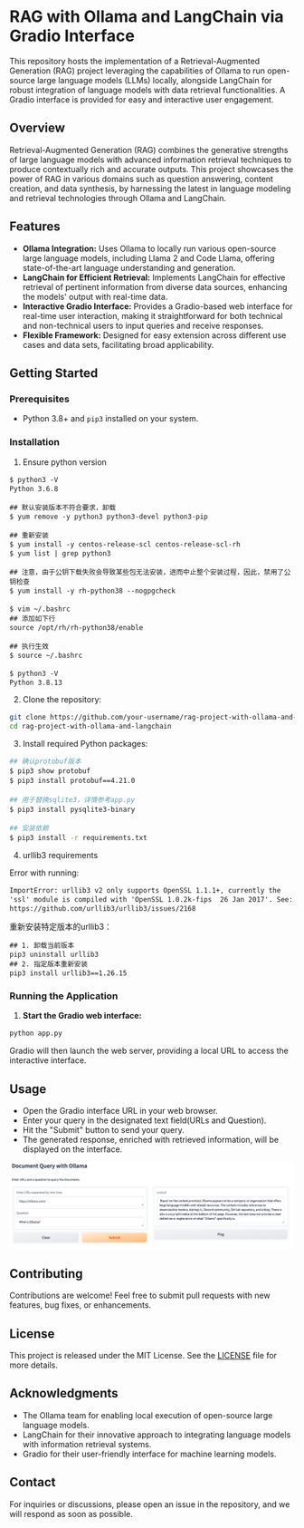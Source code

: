 # RAG with Ollama and LangChain via Gradio Interface

This repository hosts the implementation of a Retrieval-Augmented Generation (RAG) project leveraging the capabilities of Ollama to run open-source large language models (LLMs) locally, alongside LangChain for robust integration of language models with data retrieval functionalities. A Gradio interface is provided for easy and interactive user engagement.

## Overview

Retrieval-Augmented Generation (RAG) combines the generative strengths of large language models with advanced information retrieval techniques to produce contextually rich and accurate outputs. This project showcases the power of RAG in various domains such as question answering, content creation, and data synthesis, by harnessing the latest in language modeling and retrieval technologies through Ollama and LangChain.

## Features

- **Ollama Integration:** Uses Ollama to locally run various open-source large language models, including Llama 2 and Code Llama, offering state-of-the-art language understanding and generation.
- **LangChain for Efficient Retrieval:** Implements LangChain for effective retrieval of pertinent information from diverse data sources, enhancing the models' output with real-time data.
- **Interactive Gradio Interface:** Provides a Gradio-based web interface for real-time user interaction, making it straightforward for both technical and non-technical users to input queries and receive responses.
- **Flexible Framework:** Designed for easy extension across different use cases and data sets, facilitating broad applicability.

## Getting Started

### Prerequisites

- Python 3.8+ and `pip3` installed on your system.

### Installation

1. Ensure python version

```shell
$ python3 -V
Python 3.6.8

## 默认安装版本不符合要求，卸载
$ yum remove -y python3 python3-devel python3-pip

## 重新安装
$ yum install -y centos-release-scl centos-release-scl-rh
$ yum list | grep python3

## 注意，由于公钥下载失败会导致某些包无法安装，进而中止整个安装过程，因此，禁用了公钥检查
$ yum install -y rh-python38 --nogpgcheck

$ vim ~/.bashrc
## 添加如下行
source /opt/rh/rh-python38/enable

## 执行生效
$ source ~/.bashrc

$ python3 -V
Python 3.8.13
```

2. Clone the repository:

```bash
git clone https://github.com/your-username/rag-project-with-ollama-and-langchain.git
cd rag-project-with-ollama-and-langchain
```

3. Install required Python packages:

```bash
## 确认protobuf版本
$ pip3 show protobuf
$ pip3 install protobuf==4.21.0

## 用于替换sqlite3，详情参考app.py
$ pip3 install pysqlite3-binary

## 安装依赖
$ pip3 install -r requirements.txt
```

4. urllib3 requirements

Error with running:

```shell
ImportError: urllib3 v2 only supports OpenSSL 1.1.1+, currently the 'ssl' module is compiled with 'OpenSSL 1.0.2k-fips  26 Jan 2017'. See: https://github.com/urllib3/urllib3/issues/2168
```

重新安装特定版本的urllib3：

```shell
## 1. 卸载当前版本
pip3 uninstall urllib3
## 2. 指定版本重新安装
pip3 install urllib3==1.26.15
```

### Running the Application

1. **Start the Gradio web interface:**

```bash
python app.py
```

Gradio will then launch the web server, providing a local URL to access the interactive interface.

## Usage

- Open the Gradio interface URL in your web browser.
- Enter your query in the designated text field(URLs and Question).
- Hit the "Submit" button to send your query.
- The generated response, enriched with retrieved information, will be displayed on the interface.

![Result](./assets/demo.png)

## Contributing

Contributions are welcome! Feel free to submit pull requests with new features, bug fixes, or enhancements.

## License

This project is released under the MIT License. See the [LICENSE](LICENSE) file for more details.

## Acknowledgments

- The Ollama team for enabling local execution of open-source large language models.
- LangChain for their innovative approach to integrating language models with information retrieval systems.
- Gradio for their user-friendly interface for machine learning models.

## Contact

For inquiries or discussions, please open an issue in the repository, and we will respond as soon as possible.
